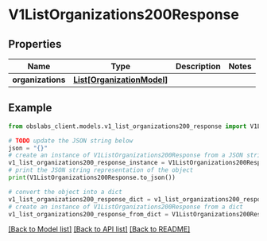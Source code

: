 # V1ListOrganizations200Response


## Properties

Name | Type | Description | Notes
------------ | ------------- | ------------- | -------------
**organizations** | [**List[OrganizationModel]**](OrganizationModel.md) |  | 

## Example

```python
from obslabs_client.models.v1_list_organizations200_response import V1ListOrganizations200Response

# TODO update the JSON string below
json = "{}"
# create an instance of V1ListOrganizations200Response from a JSON string
v1_list_organizations200_response_instance = V1ListOrganizations200Response.from_json(json)
# print the JSON string representation of the object
print(V1ListOrganizations200Response.to_json())

# convert the object into a dict
v1_list_organizations200_response_dict = v1_list_organizations200_response_instance.to_dict()
# create an instance of V1ListOrganizations200Response from a dict
v1_list_organizations200_response_from_dict = V1ListOrganizations200Response.from_dict(v1_list_organizations200_response_dict)
```
[[Back to Model list]](../README.md#documentation-for-models) [[Back to API list]](../README.md#documentation-for-api-endpoints) [[Back to README]](../README.md)


